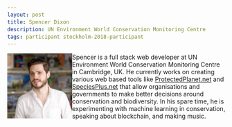 ```yaml
---
layout: post
title: Spencer Dixon
description: UN Environment World Conservation Monitoring Centre
tags: participant stockholm-2018-participant
---
```

<img align="left" width="150" height="150" src="/events/2018-04-stockholm/people/dixon_spencer.jpg" alt="Spencer Dixon"/>Spencer is a full stack web developer at UN Environment World Conservation Monitoring Centre in Cambridge, UK. He currently works on creating various web based tools like <a href="https://protectedplanet.net" target="_blank" rel="noopener">ProtectedPlanet.net</a> and <a href="https://speciesplus.net" target="_blank" rel="noopener">SpeciesPlus.net</a> that allow organisations and governments to make better decisions around conservation and biodiversity. In his spare time, he is experimenting with machine learning in conservation, speaking about blockchain, and making music.  

<a href="https://twitter.com/spencerldixon" title="Twitter" target="_blank"
rel="noopener">
  <i class="fa fa-twitter fa-2x" style="color:#4FB3A9"></i>
</a>&nbsp;
<a href="https://github.com/spencerldixon" title="GitHub" target="_blank" rel="noopener">
  <i class="fa fa-github fa-2x" style="color:#4FB3A9"></i>
</a>